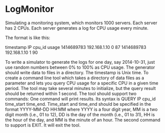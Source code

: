 # LogMonitor
Simulating a monitoring system, which monitors 1000 servers. Each server has 2 CPUs. Each server generates a log for CPU usage every minute. 

The format is like this:

timestamp 	IP 		cpu_id usage
1414689783	192.168.1.10	0	87
1414689783	192.168.1.10	1	90

To write a simulator to generate the logs for one day, say 2014-10-31, just use random numbers between 0% to 100% as CPU usage. The generator should write data to files in a directory.  The timestamp is Unix time.
To create a command line tool which takes a directory of data files as a parameter and lets you query CPU usage for a specific CPU in a given time period.
The tool may take several minutes to initialize, but the query result should be returned within 1 second.
The tool should support two commands:
One command will print results. Its syntax is QUERY IP cpu_id time_start time_end. Time_start and time_end should be specified in the format YYYY-MM-DD HH:MM where YYYY is a four digit year, MM is a two digit month (i.e., 01 to 12), DD is the day of the month (i.e., 01 to 31), HH is the hour of the day, and MM is the minute of an hour. 
The second command to support is EXIT.  It will exit the tool.
